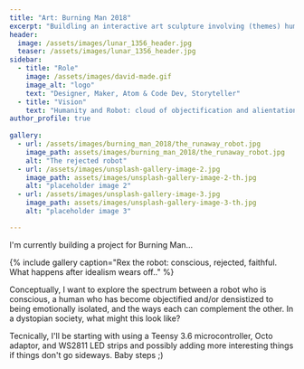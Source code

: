 ```yaml
---
title: "Art: Burning Man 2018"
excerpt: "Buildling an interactive art sculpture involving (themes) humanity, alienation (tech) full-stack JS + hardware."
header:
  image: /assets/images/lunar_1356_header.jpg
  teaser: /assets/images/lunar_1356_header.jpg
sidebar:
  - title: "Role"
    image: /assets/images/david-made.gif
    image_alt: "logo"
    text: "Designer, Maker, Atom & Code Dev, Storyteller"
  - title: "Vision"
    text: "Humanity and Robot: cloud of objectification and alientation."
author_profile: true
   
gallery:
  - url: /assets/images/burning_man_2018/the_runaway_robot.jpg
    image_path: assets/images/burning_man_2018/the_runaway_robot.jpg
    alt: "The rejected robot"
  - url: /assets/images/unsplash-gallery-image-2.jpg
    image_path: assets/images/unsplash-gallery-image-2-th.jpg
    alt: "placeholder image 2"
  - url: /assets/images/unsplash-gallery-image-3.jpg
    image_path: assets/images/unsplash-gallery-image-3-th.jpg
    alt: "placeholder image 3"

---
```


I'm currently building a project for Burning Man...

{% include gallery caption="Rex the robot: conscious, rejected, faithful. What happens after idealism wears off.." %}

Conceptually, I want to explore the spectrum between a robot who is conscious, a human who has become objectified and/or densistized to being emotionally isolated, and the ways each can complement the other. In a dystopian society, what might this look like?

Tecnically, I'll be starting with using a Teensy 3.6 microcontroller, Octo adaptor, and WS2811 LED strips and possibly adding more interesting things if things don't go sideways. Baby steps ;)